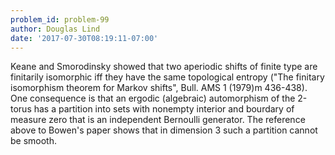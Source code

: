 ```yaml
---
problem_id: problem-99
author: Douglas Lind
date: '2017-07-30T08:19:11-07:00'
---
```

Keane and Smorodinsky showed that two aperiodic shifts of finite type are
finitarily isomorphic iff they have the same topological entropy ("The
finitary isomorphism theorem for Markov shifts", Bull. AMS 1 (1979)m 436-438).
One consequence is that an ergodic (algebraic) automorphism of the 2-torus has
a partition into sets with nonempty interior and bourdary of measure zero that
is an independent Bernoulli generator. The reference above to Bowen's paper
shows that in dimension 3 such a partition cannot be smooth.

